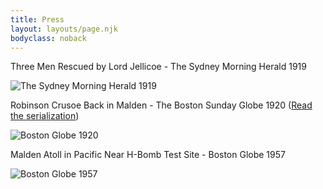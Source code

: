 ```yaml
---
title: Press
layout: layouts/page.njk
bodyclass: noback
---
```

Three Men Rescued by Lord Jellicoe - The Sydney Morning Herald 1919

![The Sydney Morning Herald 1919](/assets/1919-SydneyMorningNews.png)

Robinson Crusoe Back in Malden - The Boston Sunday Globe 1920 (<a href="/assets/1920-BostonGlobe.pdf">Read the serialization</a>)

![Boston Globe 1920](/assets/1920-BostonGlobe-page.jpg)

Malden Atoll in Pacific Near H-Bomb Test Site - Boston Globe 1957

![Boston Globe 1957 ](/assets/1957-BostonGlobe-MaldenAtoll.jpg)
